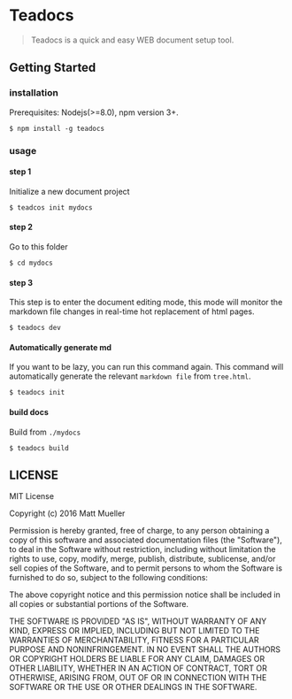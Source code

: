 # Teadocs
> Teadocs is a quick and easy WEB document setup tool.

## Getting Started

### installation

Prerequisites: Nodejs(>=8.0), npm version 3+.

```
$ npm install -g teadocs
```

### usage

#### step 1
Initialize a new document project

```
$ teadcos init mydocs
```

#### step 2
Go to this folder

```
$ cd mydocs
```

#### step 3

This step is to enter the document editing mode, this mode will monitor the markdown file changes in real-time hot replacement of html pages.

```
$ teadocs dev
```

#### Automatically generate md
If you want to be lazy, you can run this command again. This command will automatically generate the relevant ``markdown file`` from ``tree.html``.

```
$ teadocs init
```

#### build docs
Build from ``./mydocs``
```
$ teadocs build
```

## LICENSE

MIT License

Copyright (c) 2016 Matt Mueller

Permission is hereby granted, free of charge, to any person obtaining a copy
of this software and associated documentation files (the "Software"), to deal
in the Software without restriction, including without limitation the rights
to use, copy, modify, merge, publish, distribute, sublicense, and/or sell
copies of the Software, and to permit persons to whom the Software is
furnished to do so, subject to the following conditions:

The above copyright notice and this permission notice shall be included in all
copies or substantial portions of the Software.

THE SOFTWARE IS PROVIDED "AS IS", WITHOUT WARRANTY OF ANY KIND, EXPRESS OR
IMPLIED, INCLUDING BUT NOT LIMITED TO THE WARRANTIES OF MERCHANTABILITY,
FITNESS FOR A PARTICULAR PURPOSE AND NONINFRINGEMENT. IN NO EVENT SHALL THE
AUTHORS OR COPYRIGHT HOLDERS BE LIABLE FOR ANY CLAIM, DAMAGES OR OTHER
LIABILITY, WHETHER IN AN ACTION OF CONTRACT, TORT OR OTHERWISE, ARISING FROM,
OUT OF OR IN CONNECTION WITH THE SOFTWARE OR THE USE OR OTHER DEALINGS IN THE
SOFTWARE.